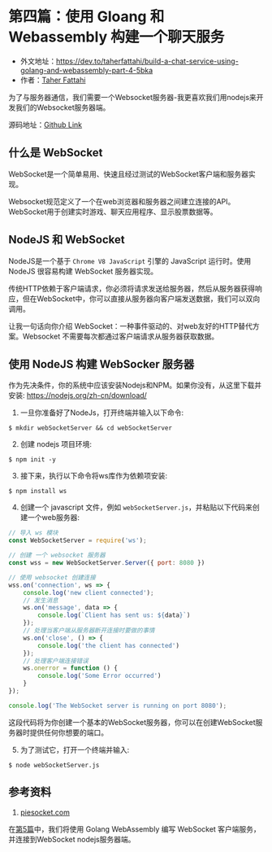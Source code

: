 # 第四篇：使用 Gloang 和 Webassembly 构建一个聊天服务

- 外文地址：https://dev.to/taherfattahi/build-a-chat-service-using-golang-and-webassembly-part-4-5bka
- 作者：[Taher Fattahi](https://dev.to/taherfattahi)

为了与服务器通信，我们需要一个Websocket服务器-我更喜欢我们用nodejs来开发我们的Websocket服务器端。

源码地址：[Github Link](https://github.com/taherfattahi/golangChatWebAssembly)

## 什么是 WebSocket
WebSocket是一个简单易用、快速且经过测试的WebSocket客户端和服务器实现。

Websocket规范定义了一个在web浏览器和服务器之间建立连接的API。WebSocket用于创建实时游戏、聊天应用程序、显示股票数据等。

## NodeJS 和 WebSocket
NodeJS是一个基于 `Chrome V8 JavaScript` 引擎的 JavaScript 运行时。使用 NodeJS 很容易构建 WebSocket 服务器实现。

传统HTTP依赖于客户端请求，你必须将请求发送给服务器，然后从服务器获得响应，但在WebSocket中，你可以直接从服务器向客户端发送数据，我们可以双向调用。

让我一句话向你介绍 WebSocket：一种事件驱动的、对web友好的HTTP替代方案。Websocket 不需要每次都通过客户端请求从服务器获取数据。

## 使用 NodeJS 构建 WebSocker 服务器
作为先决条件，你的系统中应该安装Nodejs和NPM。如果你没有，从这里下载并安装: https://nodejs.org/zh-cn/download/

1. 一旦你准备好了NodeJs，打开终端并输入以下命令:

```
$ mkdir webSocketServer && cd webSocketServer
```
2. 创建 nodejs 项目环境:

```
$ npm init -y
```
3. 接下来，执行以下命令将ws库作为依赖项安装:

```
$ npm install ws
```
4. 创建一个 javascript 文件，例如 `webSocketServer.js`，并粘贴以下代码来创建一个web服务器:

```javascript
// 导入 ws 模块
const WebSocketServer = require('ws');

// 创建 一个 websocket 服务器
const wss = new WebSocketServer.Server({ port: 8080 })

// 使用 websocket 创建连接
wss.on('connection', ws => {
    console.log('new client connected');
    // 发生消息
    ws.on('message', data => {
        console.log(`Client has sent us: ${data}`)
    });
    // 处理当客户端从服务器断开连接时要做的事情
    ws.on('close', () => {
        console.log('the client has connected')
    });
    // 处理客户端连接错误
    ws.onerror = function () {
        console.log('Some Error occurred')
    }
});

console.log('The WebSocket server is running on port 8080');
```

这段代码将为你创建一个基本的WebSocket服务器，你可以在创建WebSocket服务器时提供任何你想要的端口。

5. 为了测试它，打开一个终端并输入:

```
$ node webSocketServer.js
```

## 参考资料
1. [piesocket.com](https://www.piesocket.com/blog/nodejs-websocket#:~:text=What%20is%20WebSocket%3F,%2C%20displaying%20stock%20data%2C%20etc.)

在[第5篇](./part-5.md)中，我们将使用 Golang WebAssembly 编写 WebSocket 客户端服务，并连接到WebSocket nodejs服务器端。